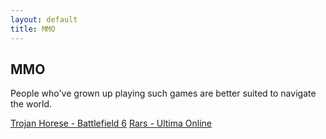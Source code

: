 ```yaml
---
layout: default
title: MMO
---
```


## MMO

People who've grown up playing such games are better suited to navigate the world. 

[Trojan Horese - Battlefield 6](https://www.youtube.com/shorts/OB6Yw-HCPGk) 
[Rars - Ultima Online](https://www.youtube.com/watch?v=RN-EJ5i1xiA)
